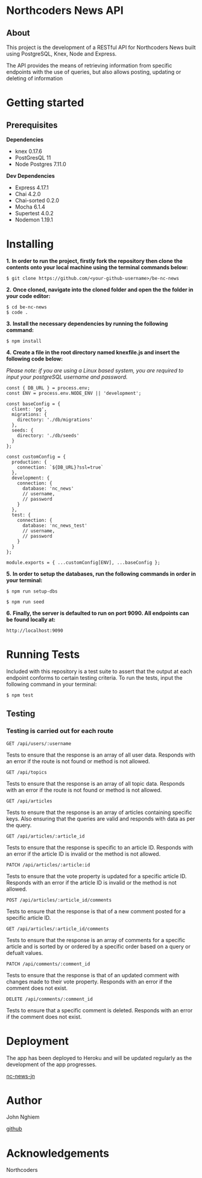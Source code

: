 # **Northcoders News API**

## **About**

This project is the development of a RESTful API for Northcoders News built using PostgreSQL, Knex, Node and Express.  

The API provides the means of retrieving information from specific endpoints with the use of queries, but also allows posting, updating or deleting of information


# **Getting started**

## **Prerequisites**

**Dependencies**
* knex 0.17.6
* PostGresQL 11
* Node Postgres 7.11.0

**Dev Dependencies**
* Express 4.17.1
* Chai 4.2.0
* Chai-sorted 0.2.0
* Mocha 6.1.4
* Supertest 4.0.2
* Nodemon 1.19.1

# **Installing**

**1.** **In order to run the project, firstly fork the repository then clone the contents onto your local machine using the terminal commands below:**

```
$ git clone https://github.com/<your-github-username>/be-nc-news
```
**2.** **Once cloned, navigate into the cloned folder and open the the folder in your code editor:**
```
$ cd be-nc-news
$ code .
```
**3.** **Install the necessary dependencies by running the following command:**
```
$ npm install
```
**4.** **Create a file in the root directory named knexfile.js and insert the following code below:**

*Please note: if you are using a Linux based system, you are required to input your postgreSQL username and password.*

```
const { DB_URL } = process.env;
const ENV = process.env.NODE_ENV || 'development';

const baseConfig = {
  client: 'pg',
  migrations: {
    directory: './db/migrations'
  },
  seeds: {
    directory: './db/seeds'
  }
};

const customConfig = {
  production: {
    connection: `${DB_URL}?ssl=true`
  },
  development: {
    connection: {
      database: 'nc_news'
      // username,
      // password
    }
  },
  test: {
    connection: {
      database: 'nc_news_test'
      // username,
      // password
    }
  }
};

module.exports = { ...customConfig[ENV], ...baseConfig };
```

**5.** **In order to setup the databases, run the following commands in order in your terminal:**
```
$ npm run setup-dbs

$ npm run seed
```

**6.** **Finally, the server is defaulted to run on port 9090.  All endpoints can be found locally at:**
```
http://localhost:9090
```
# **Running Tests**

Included with this repository is a test suite to assert that the output at each endpoint conforms to certain testing criteria. To run the tests, input the following command in your terminal:
```
$ npm test
```
## **Testing**

### **Testing is carried out for each route**
```
GET /api/users/:username
```
Tests to ensure that the response is an array of all user data.  Responds with an error if the route is not found or method is not allowed.
```
GET /api/topics
```
Tests to ensure that the response is an array of all topic data.  Responds with an error if the route is not found or method is not allowed.
```
GET /api/articles
```
Tests to ensure that the response is an array of articles containing specific keys.  Also ensuring that the queries are valid and responds with data as per the query. 
```
GET /api/articles/:article_id
```
Tests to ensure that the response is specific to an article ID.  Responds with an error if the article ID is invalid or the method is not allowed.
```
PATCH /api/articles/:article:id
```
Tests to ensure that the vote property is updated for a specific article ID. Responds with an error if the article ID is invalid or the method is not allowed.
```
POST /api/articles/:article_id/comments
```
Tests to ensure that the response is that of a new comment posted for a specific article ID.  
```
GET /api/articles/:article_id/comments
```
Tests to ensure that the response is an array of comments for a specific article and is sorted by or ordered by a specific order based on a query or defualt values.
```
PATCH /api/comments/:comment_id
```
Tests to ensure that the response is that of an updated comment with changes made to their vote property.  Responds with an error if the comment does not exist.
```
DELETE /api/comments/:comment_id
```
Tests to ensure that a specific comment is deleted.  Responds with an error if the comment does not exist.

# **Deployment**
The app has been deployed to Heroku and will be updated regularly as the development of the app progresses.

[nc-news-jn](https://nc-news-jn.herokuapp.com/)

# **Author**
John Nghiem 

[github](https://github.com/nghiemjohn84)

# **Acknowledgements**
Northcoders





